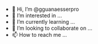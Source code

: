 - 👋 Hi, I’m @gguanaesserpro
- 👀 I’m interested in ...
- 🌱 I’m currently learning ...
- 💞️ I’m looking to collaborate on ...
- 📫 How to reach me ...

<!---
gguanaesserpro/gguanaesserpro is a ✨ special ✨ repository because its `README.md` (this file) appears on your GitHub profile.
You can click the Preview link to take a look at your changes.
--->

